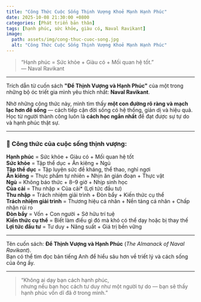 ```yaml
---
title: "Công Thức Cuộc Sống Thịnh Vượng Khoẻ Mạnh Hạnh Phúc"
date: 2025-10-08 21:30:00 +0800
categories: [Phát triển bản thân]
tags: [hạnh phúc, sức khỏe, giàu có, Naval Ravikant]
image:
  path: assets/img/cong-thuc-cuoc-song.jpg
  alt: "Công Thức Cuộc Sống Thịnh Vượng Khoẻ Mạnh Hạnh Phúc"
---
```


> “Hạnh phúc = Sức khỏe + Giàu có + Mối quan hệ tốt.”  
> — Naval Ravikant

---

Trích dẫn từ cuốn sách **"Để Thịnh Vượng và Hạnh Phúc"** của một trong những bộ óc triết gia mình yêu thích nhất: **Naval Ravikant**.

Nhờ những công thức này, mình tìm thấy **một con đường rõ ràng và mạch lạc hơn để sống** — cách tiếp cận đời sống có hệ thống, giản dị và hiệu quả.  
Học từ người thành công luôn là **cách học ngắn nhất** để đạt được sự tự do và hạnh phúc thật sự.

---

### 🌿 Công thức của cuộc sống thịnh vượng:

**Hạnh phúc** = Sức khỏe + Giàu có + Mối quan hệ tốt  
**Sức khỏe** = Tập thể dục + Ăn kiêng + Ngủ  
**Tập thể dục** = Tập luyện sức đề kháng, thể thao, nghỉ ngơi  
**Ăn kiêng** = Thực phẩm tự nhiên + Nhịn ăn gián đoạn + Thực vật  
**Ngủ** = Không báo thức + 8–9 giờ + Nhịp sinh học  
**Của cải** = Thu nhập × Của cải* (Lợi tức đầu tư)  
**Thu nhập** = Trách nhiệm giải trình + Đòn bẩy + Kiến thức cụ thể  
**Trách nhiệm giải trình** = Thương hiệu cá nhân + Nền tảng cá nhân + Chấp nhận rủi ro  
**Đòn bẩy** = Vốn + Con người + Sở hữu trí tuệ  
**Kiến thức cụ thể** = Biết làm điều gì đó mà khó có thể dạy hoặc bị thay thế  
**Lợi tức đầu tư** = Tư duy + Năng suất + Giá trị bền vững

---

Tên cuốn sách: **Để Thịnh Vượng và Hạnh Phúc** (*The Almanack of Naval Ravikant*).  
Bạn có thể tìm đọc bản tiếng Anh để hiểu sâu hơn về triết lý và cách sống của ông ấy.

---

> “Không ai dạy bạn cách hạnh phúc,  
> nhưng nếu bạn học cách tư duy như một người tự do — bạn sẽ thấy hạnh phúc vốn dĩ đã ở trong mình.”


